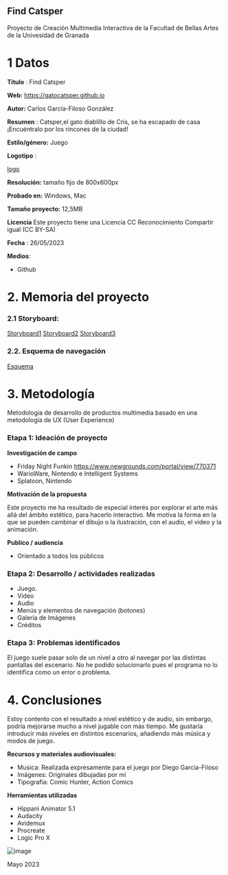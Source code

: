 ## Find Catsper

Proyecto de Creación Multimedia Interactiva de la  Facultad de Bellas Artes de la Univesidad de Granada



# 1 Datos 



**Titulo** : Find Catsper

**Web:**   https://gatocatsper.github.io

**Autor:**  Carlos García-Filoso González

**Resumen** : Catsper,el gato diablillo de Cris, se ha escapado de casa ¡Encuéntralo por los rincones de la ciudad!

**Estilo/género:**  Juego

**Logotipo** :

[logo](https://gatocatsper.github.io/medios/IMG_1929.png)

**Resolución:** tamaño fijo de 800x600px 

**Probado en:**   Windows, Mac

**Tamaño proyecto:** 12,5MB

**Licencia** Este proyecto tiene una Licencia CC Reconocimiento Compartir igual (CC BY-SA)

**Fecha** : 26/05/2023

**Medios**:

- Github

# 2. Memoria del proyecto 

### 2.1 Storyboard: 

[Storyboard1](https://gatocatsper.github.io/medios/story1.JPG)
[Storyboard2](https://gatocatsper.github.io/medios/story2.JPG)
[Storyboard3](https://gatocatsper.github.io/medios/story3.JPG)



### 2.2. Esquema de navegación 



[Esquema](https://gatocatsper.github.io/medios/esquema.JPG)







# 3. Metodología

Metodología de desarrollo de productos multimedia basado en una metodología de UX (User Experience)



### Etapa 1: Ideación de proyecto

**Investigación de campo**

- Friday Night Funkin https://www.newgrounds.com/portal/view/770371
- WarioWare, Nintendo e Intelligent Systems
- Splatoon, Nintendo



**Motivación de la propuesta** 

Este proyecto me ha resultado de especial interés por explorar el arte más allá del ámbito estético, para hacerlo interactivo. Me motiva la forma en la que se pueden cambinar el dibujo o la ilustración, con el audio, el vídeo y la animación. 



**Publico / audiencia**

- Orientado a todos los públicos





### Etapa 2: Desarrollo / actividades realizadas

- Juego. 
- Video
- Audio 
- Menús y elementos de navegación (botones)
- Galería de Imágenes
- Créditos



### Etapa 3: Problemas identificados

El juego suele pasar solo de un nivel a otro al navegar por las distintas pantallas del escenario. No he podido solucionarlo pues el programa no lo identifica como un error o problema.



# 4. Conclusiones 

Estoy contento con el resultado a nivel estético y de audio, sin embargo, podría mejorarse mucho a nivel jugable con más tiempo. Me gustaría introducir más niveles en distintos escenarios, añadiendo más música y modos de juego.






**Recursos y materiales audiovisuales:**

* Musica: Realizada expresamente para el juego por Diego García-Filoso
* Imágenes: Originales dibujadas por mí 
* Tipografía: Comic Hunter, Action Comics

**Herramientas utilizadas**

- Hippani Animator 5.1
- Audacity
- Avidemux
- Procreate
- Logic Pro X



![image](https://github.com/gatocatsper/gatocatsper.github.io/assets/134587838/3ae30772-68c6-4b1e-b2cb-e652bc0357ea)

Mayo 2023
